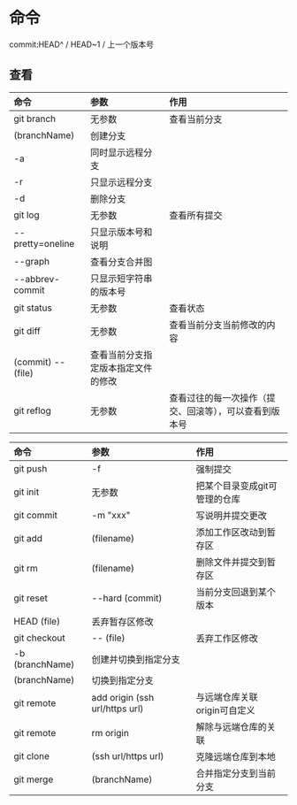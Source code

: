 

# 命令

commit:HEAD^ / HEAD~1 / 上一个版本号

## 查看
命令|参数|作用
:-|:-|:-
git branch|无参数|查看当前分支
|(branchName)|创建分支
|-a|同时显示远程分支
|-r|只显示远程分支
|-d|删除分支
git log|无参数|查看所有提交
|--pretty=oneline|只显示版本号和说明
|--graph|查看分支合并图
|--abbrev-commit|只显示短字符串的版本号
git status|无参数|查看状态
git diff|无参数|查看当前分支当前修改的内容
|(commit) -- (file)|查看当前分支指定版本指定文件的修改
git reflog|无参数|查看过往的每一次操作（提交、回滚等），可以查看到版本号

命令|参数|作用
:-|:-|:-
git push|-f| 强制提交
git init|无参数|把某个目录变成git可管理的仓库
git commit|-m "xxx"|写说明并提交更改
git add|(filename)|添加工作区改动到暂存区
git rm|(filename)|删除文件并提交到暂存区
git reset| --hard (commit) |当前分支回退到某个版本
|HEAD (file)|丢弃暂存区修改
git checkout|-- (file)|丢弃工作区修改
|-b (branchName)|创建并切换到指定分支
|(branchName)|切换到指定分支
git remote|add origin (ssh url/https url)|与远端仓库关联 origin可自定义
git remote|rm origin|解除与远端仓库的关联
git clone|(ssh url/https url)|克隆远端仓库到本地
git merge|(branchName)|合并指定分支到当前分支
